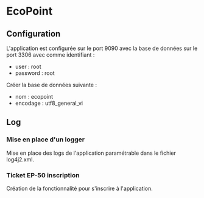 # EcoPoint

## Configuration

L'application est configurée sur le port 9090 avec la base de données sur le port 3306 avec comme identifiant :
- user : root
- password : root

Créer la base de données suivante :

- nom : ecopoint
- encodage : utf8_general_vi

## Log

### Mise en place d'un logger

Mise en place des logs de l'application paramétrable dans le fichier log4j2.xml.

### Ticket EP-50 inscription

Création de la fonctionnalité pour s'inscrire à l'application.